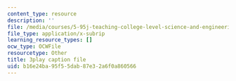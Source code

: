 ```yaml
---
content_type: resource
description: ''
file: /media/courses/5-95j-teaching-college-level-science-and-engineering-fall-2015/b16e24ba95f55dab87e32a6f0a860566_Zm8uMV5aMdw.vtt
file_type: application/x-subrip
learning_resource_types: []
ocw_type: OCWFile
resourcetype: Other
title: 3play caption file
uid: b16e24ba-95f5-5dab-87e3-2a6f0a860566
---
```

